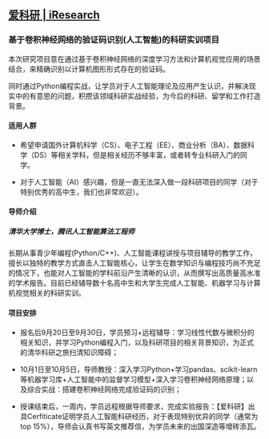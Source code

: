 ## [爱科研 | iResearch](https://mp.weixin.qq.com/s/_NLP1tz7jmHa-6rpcyg6jg)

### 基于卷积神经网络的验证码识别(人工智能)的科研实训项目

本次研究项目意在通过基于卷积神经网络的深度学习方法和计算机视觉应用的场景结合，来精确识别以计算机图形形式存在的验证码。

同时通过Python编程实战，让学员对于人工智能理论及应用产生认识，并解决现实中的有意思的问题，积攒该领域科研实战经验，为今后的科研、留学和工作打造背景。

#### 适用人群

- 希望申请国外计算机科学（CS）、电子工程（EE）、商业分析（BA）、数据科学（DS）等相关学科，但是相关经历不够丰富，或者转专业科研入门的同学。

- 对于人工智能（AI）感兴趣，但是一直无法深入做一段科研项目的同学（对于特别优秀的高中生，我们也非常欢迎）。

#### 导师介绍

##### 清华大学博士，腾讯人工智能算法工程师

长期从事青少年编程(Python/C++)、人工智能课程讲授与项目辅导的教学工作，擅长以独特的教学方式直击人工智能核心，让学生在数学知识与编程技巧尚不充足的情况下，也能对人工智能的学科前沿产生清晰的认识，从而撰写出高质量高水准的学术报告。目前已经辅导数十名高中生和大学生完成人工智能、机器学习与计算机视觉相关的科研实训。

#### 项目安排

- 报名后9月20日至9月30日，学员预习+远程辅导：学习线性代数与微积分的相关知识，并学习Python编程入门，以及科研项目的相关背景知识，为正式的清华科研之旅扫清知识障碍；

- 10月1日至10月5日，导师教授：深入学习Python+学习pandas、scikit-learn等机器学习库+人工智能中的监督学习模型+深入学习卷积神经网络原理；以及综合实战：搭建卷积神经网络完成验证码的识别；

- 授课结束后，一周内，学员远程根据导师要求，完成实验报告：【爱科研】出具Cerfiticate证明学员人工智能科研经历，对于表现特别优异的同学（通常为top 15%），导师会认真书写英文推荐信，为学员未来的出国深造等增砖添瓦。
